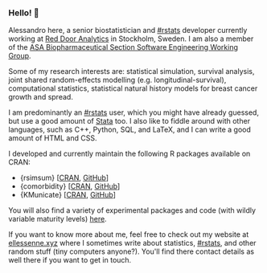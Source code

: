 ### Hello! 👋

Alessandro here, a senior biostatistician and [#rstats](https://twitter.com/hashtag/rstats) developer currently working at [Red Door Analytics](https://reddooranalytics.se) in Stockholm, Sweden.
I am also a member of the [ASA Biopharmaceutical Section Software Engineering Working Group](https://rconsortium.github.io/asa-biop-swe-wg/).

Some of my research interests are: statistical simulation, survival analysis, joint shared random-effects modelling (e.g. longitudinal-survival), computational statistics, statistical natural history models for breast cancer growth and spread.

I am predominantly an [#rstats](https://twitter.com/hashtag/rstats) user, which you might have already guessed, but use a good amount of [Stata](https://www.stata.com/) too.
I also like to fiddle around with other languages, such as C++, Python, SQL, and LaTeX, and I can write a good amount of HTML and CSS.

I developed and currently maintain the following R packages available on CRAN:

* {rsimsum} [[CRAN](https://CRAN.R-project.org/package=rsimsum), [GitHub](https://github.com/ellessenne/rsimsum)]
* {comorbidity} [[CRAN](https://CRAN.R-project.org/package=comorbidity), [GitHub](https://github.com/ellessenne/comorbidity)]
* {KMunicate} [[CRAN](https://CRAN.R-project.org/package=KMunicate), [GitHub](https://github.com/ellessenne/KMunicate-package)]

You will also find a variety of experimental packages and code (with wildly variable maturity levels) [here](https://github.com/ellessenne?tab=repositories).

If you want to know more about me, feel free to check out my website at [ellessenne.xyz](https://www.ellessenne.xyz) where I sometimes write about statistics, [#rstats](https://twitter.com/hashtag/rstats), and other random stuff (tiny computers anyone?).
You'll find there contact details as well there if you want to get in touch.
